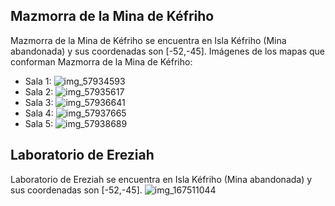 ## Mazmorra de la Mina de Kéfriho
Mazmorra de la Mina de Kéfriho se encuentra en Isla Kéfriho (Mina abandonada) y sus coordenadas son [-52,-45].
Imágenes de los mapas que conforman Mazmorra de la Mina de Kéfriho:
- Sala 1: ![img_57934593](https://media.discordapp.net/attachments/1115311447145193482/1115361558000848896/57934593.jpg)
- Sala 2: ![img_57935617](https://media.discordapp.net/attachments/1115311447145193482/1115361579819614258/57935617.jpg)
- Sala 3: ![img_57936641](https://media.discordapp.net/attachments/1115311447145193482/1115361583372181625/57936641.jpg)
- Sala 4: ![img_57937665](https://media.discordapp.net/attachments/1115311447145193482/1115361585045721128/57937665.jpg)
- Sala 5: ![img_57938689](https://media.discordapp.net/attachments/1115311447145193482/1115361586329174066/57938689.jpg)

## Laboratorio de Ereziah
Laboratorio de Ereziah se encuentra en Isla Kéfriho (Mina abandonada) y sus coordenadas son [-52,-45].
![img_167511044](https://media.discordapp.net/attachments/1115311447145193482/1115335439692353536/167511044.jpg)
